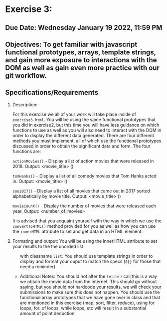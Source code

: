 # Exercise 3:

## Due Date: Wednesday January 19 2022, 11:59 PM

## Objectives: To get familiar with javascript functional prototypes, arrays, template strings, and gain more exposure to interactions with the DOM as well as gain even more practice with our git workflow.

## Specifications/Requirements

1. Description:
   
   For this exercise we all of your work will take place inside of `exercise3.html`. You will be using the same functional prototypes that you did in exercise2, but this time you will have less guidance on which functions to use as well as you will also need to interact with the DOM in order to display the different data generated. There are four different methods you must implement, all of which use the functional prototypes discussed in order to obtain the significant data and form. The four functions are:

   `actionMovies()` - Display a list of action movies that were released in 2018. Output: <movie_title> (<year>)

   `tomHanks()` - Display a list of all comedy movies that Tom Hanks acted in. Output: <movie_title> (<year>)

   `soo2017()` - Display a list of all movies that came out in 2017 sorted alphabetically by movie title. Output: <movie_title> (<year>)

   `movieCount()` - Display the number of movies that were released each year. Output: <number_of_movies>

   It is advised that you acquaint yourself with the way in which we use the `convertToHTML()` method provided for you as well as how you can use the `innerHTML` attribute to set and get data in an HTML element.

2. Formating and output:
   You will be using the innerHTML attribute to set your results to the the unorded list <ul> with classname `list`. You should use template strings in order to display and format your ouput to match the specs (`${}` for those that need a reminder)

3. Additional Notes:
   You should not alter the `fetch()` call,this is a way we obtain the movie data from the internet. This should go without saying, but you should not hardcode your results, we will check your submissions to make sure this does not happen. You should use the functional array prototypes that we have gone over in class and that are mentioned in this exercise (map, sort, filter, reduce), using for loops, for..of loops, while loops, etc will result in a substantial amount of point deduction.
